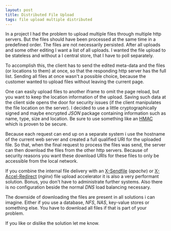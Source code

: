 ```yaml
---
layout: post
title: Distributed File Upload
tags: file upload multiple distributed
---
```


In a project I had the problem to upload multiple files through multiple http servers. But the files should have been processed at the same time in a predefined order. The files are not necessarily persisted. After all uploads and some other editing I want a list of all uploads. I wanted the file upload to be stateless and without a I central store, that I have to poll separately.

To accomplish this, the client has to send the edited meta-data and the files (or locations to them) at once, so that the responding http server has the full list. Sending all files at once wasn't a possible choice, because the customer wanted to upload files without leaving the current page.

One can easily upload files to another iframe to omit the page reload, but you want to keep the location information of the upload. Saving such data at the client side opens the door for security issues (if the client manipulates the file location on the server). I decided to use a little cryptographically signed and maybe encrypted *JSON* package containing information such as name, type, size and location. Be sure to use something like an [HMAC](http://en.wikipedia.org/wiki/HMAC) which is proven to be secure.

Because each request can end up on a separate system i use the hostname of the current web server and created a full qualified URI for the uploaded file. So that, when the final request to process the files was send, the server can then download the files from the other http servers. Because of security reasons you want these download URIs for these files to only be accessible from the local network.

If you combine the internal file delivery with an [X-Sendfile](https://tn123.org/mod_xsendfile/) (*apache*) or [X-Accel-Redirect](http://wiki.nginx.org/XSendfile) (*nginx*) file upload accelerator it is also a very performant solution. Bonus, you don't have to administrate further systems. Also there is no configuration beside the normal *DNS* load balancing necessary.

The downside of downloading the files are present in all solutions i can imagine. Either if you use a database, *NFS*, *NAS*, key-value stores or something else. You have to download all files if that is part of your problem. 

If you like or dislike the solution let me know.